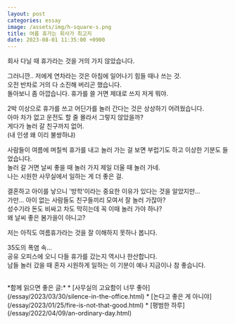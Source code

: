 ```yaml
---
layout: post
categories: essay
image: /assets/img/h-square-s.png
title: 여름 휴가는 회사가 최고지
date: 2023-08-01 11:35:00 +0900
---
```


회사 다닐 때 휴가라는 것을 거의 가지 않았습니다.

그러니깐.. 저에게 연차라는 것은 아침에 일어나기 힘들 때나 쓰는 것.  
오전 반차로 거의 다 소진해 버리곤 했습니다.  
돌아보니 좀 아깝습니다. 휴가를 쓸 거면 제대로 쓰지 저게 뭐야.

2박 이상으로 휴가를 쓰고 어딘가를 놀러 간다는 것은 상상하기 어려웠습니다.  
아마 차가 없고 운전도 할 줄 몰라서 그렇지 않았을까?  
게다가 놀러 갈 친구까지 없어.  
(내 인생 왜 이리 불쌍하냐)

사람들이 여름에 며칠씩 휴가를 내고 놀러 가는 걸 보면 부럽기도 하고 이상한 기분도 들었습니다.  
놀러 갈 거면 날씨 좋을 때 놀러 가지 제일 더울 때 놀러 가네.  
나는 시원한 사무실에서 일하는 게 더 좋은 걸.

결혼하고 아이를 낳으니 '방학'이라는 중요한 이유가 있다는 것을 알았지만...  
가만... 아이 없는 사람들도 친구들끼리 모여서 잘 놀러 가잖아?  
성수기라 돈도 비싸고 차도 막히는데 꼭 이때 놀러 가야 하나?  
왜 날씨 좋은 봄가을이 아니고?

저는 아직도 여름휴가라는 것을 잘 이해하지 못하나 봅니다.

35도의 폭염 속...  
공유 오피스에 오니 다들 휴가를 갔는지 역시나 한산합니다.  
남들 놀러 갔을 때 혼자 시원하게 일하는 이 기분이 예나 지금이나 참 좋습니다.

<br>
*함께 읽으면 좋은 글:*
* [사무실의 고요함이 너무 좋아](/essay/2023/03/30/silence-in-the-office.html)
* [논다고 좋은 게 아니야](/essay/2023/01/25/fire-is-not-that-good.html)
* [평범한 하루](/essay/2022/04/09/an-ordinary-day.html)